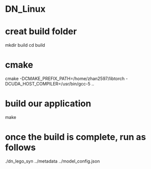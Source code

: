# DN_Linux

# creat build folder
mkdir build
cd build
# cmake
cmake -DCMAKE_PREFIX_PATH=/home/zhan2597/libtorch -DCUDA_HOST_COMPILER=/usr/bin/gcc-5 ..
# build our application
make
# once the build is complete, run as follows
./dn_lego_syn ../metadata ../model_config.json
